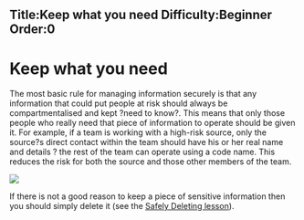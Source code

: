 Title:Keep what you need
Difficulty:Beginner
Order:0
---
<h1>Keep what you need</h1><p>The most basic rule for managing information securely is that any information that could put people at risk should always be compartmentalised and kept ?need to know?. This means that only those people who really need that piece of information to operate should be given it. For example, if a team is working with a high-risk source, only the source?s direct contact within the team should have his or her real name and details ? the rest of the team can operate using a code name. This reduces the risk for both the source and those other members of the team.</p><img src="managing_information1.png"><p>If there is not a good reason to keep a piece of sensitive information then you should simply delete it (see the <a href="umbrella://lesson/safely-deleting">Safely Deleting lesson</a>).</p>